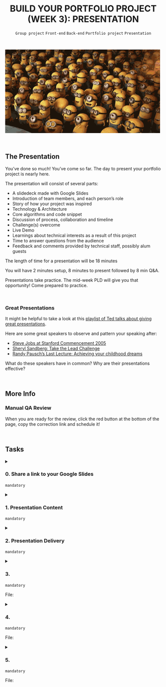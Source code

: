 <h1 align="center"><b>BUILD YOUR PORTFOLIO PROJECT (WEEK 3): PRESENTATION</b></h1>
<div align="center"><code>Group project</code> <code>Front-end</code> <code>Back-end</code> <code>Portfolio project</code> <code>Presentation</code></div>

<br><div align=""><img src="https://github.com/codenvibes/alx-portfolio_project/blob/master/build%20your%20portfolio%20project%20(week%203)%3A%20presentation/images/6b2dc7c5f3fbe330d393.gif"></div>

<br>

## The Presentation
You’ve done so much! You’ve come so far. The day to present your portfolio project is nearly here.

The presentation will consist of several parts:

- A slidedeck made with Google Slides
- Introduction of team members, and each person’s role
- Story of how your project was inspired
- Technology & Architecture
- Core algorithms and code snippet
- Discussion of process, collaboration and timeline
- Challenge(s) overcome
- Live Demo
- Learnings about technical interests as a result of this project
- Time to answer questions from the audience
- Feedback and comments provided by technical staff, possibly alum guests

The length of time for a presentation will be 18 minutes

You will have 2 minutes setup, 8 minutes to present followed by 8 min Q&A.

Presentations take practice. The mid-week PLD will give you that opportunity! Come prepared to practice.

<br>

### Great Presentations
It might be helpful to take a look at this [playlist of Ted talks about giving great presentations](https://www.ted.com/playlists/574/how_to_make_a_great_presentation).

Here are some great speakers to observe and pattern your speaking after:

- [Steve Jobs at Stanford Commencement 2005](https://www.youtube.com/watch?v=1i9kcBHX2Nw)
- [Sheryl Sandberg: Take the Lead Challenge](https://www.youtube.com/watch?v=_U-CRqK8M1c)
- [Randy Pausch’s Last Lecture: Achieving your childhood dreams](https://www.youtube.com/watch?v=ji5_MqicxSo)

What do these speakers have in common? Why are their presentations effective?


<!-- <br>
<hr>
<h3><a href=>Notes</a></h3>
<hr> -->


<br>

## More Info
### Manual QA Review
When you are ready for the review, click the red button at the bottom of the page, copy the correction link and schedule it!

<br>

## Tasks
<details>
<summary>

### 0. Share a link to your Google Slides
`mandatory`

</summary>


</details>

<details>
<summary>

### 1. Presentation Content
`mandatory`

</summary>

The presentation covers:

- Introduction of team members, and each person’s role (1pt)
- Story of how your project was inspired (1pt)
- Technology & Architecture (5pt)
- Core algorithms and code snippet (5pt)
- Discussion of process, collaboration and timeline (2pt)
- Challenge(s) overcome (5pt)
- Learnings about technical interests as a result of this project (1 pt)

</details>

<details>
<summary>

### 2. Presentation Delivery
`mandatory`

</summary>


</details>

<details>
<summary>

### 3. 
`mandatory`

File: []()
</summary>


</details>

<details>
<summary>

### 4. 
`mandatory`

File: []()
</summary>


</details>

<details>
<summary>

### 5. 
`mandatory`

File: []()
</summary>


</details>

